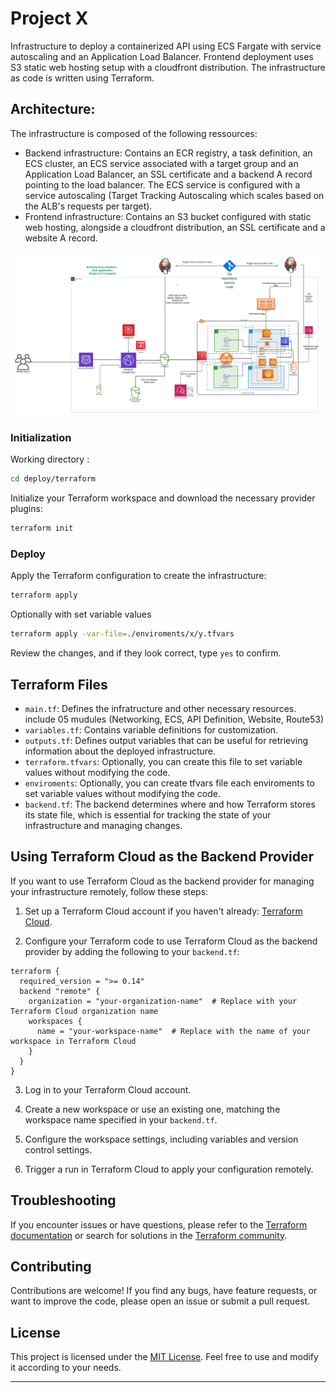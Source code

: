 # Project X
Infrastructure to deploy a containerized API using ECS Fargate with service autoscaling and an Application Load Balancer. Frontend deployment uses S3 static web hosting setup with a cloudfront distribution.
The infrastructure as code is written using Terraform.

## Architecture:
The infrastructure is composed of the following ressources:
* Backend infrastructure: Contains an ECR registry, a task definition, an ECS cluster, an ECS service associated with a target group and an Application Load Balancer, an SSL certificate and a backend A record pointing to the load balancer. The ECS service is configured with a service autoscaling (Target Tracking Autoscaling which scales based on the ALB's requests per target).
*  Frontend infrastructure: Contains an S3 bucket configured with static web hosting, alongside a cloudfront distribution, an SSL certificate and a website A record.


![alt text](https://github.com/huannv93/PROJECT-X/blob/main/deploy/docs/diagram.png)


### Initialization

Working directory : 
```bash
cd deploy/terraform
```

Initialize your Terraform workspace and download the necessary provider plugins:

```bash
terraform init
```

### Deploy

Apply the Terraform configuration to create the infrastructure:

```bash
terraform apply
```
Optionally with set variable values 
```bash
terraform apply -var-file=./enviroments/x/y.tfvars
```



Review the changes, and if they look correct, type `yes` to confirm.

## Terraform Files

- `main.tf`: Defines the infratructure and other necessary resources. include 05 mudules (Networking, ECS, API Definition, Website, Route53)
- `variables.tf`: Contains variable definitions for customization.
- `outputs.tf`: Defines output variables that can be useful for retrieving information about the deployed infrastructure.
- `terraform.tfvars`: Optionally, you can create this file to set variable values without modifying the code. 
- `enviroments`: Optionally, you can create tfvars file each enviroments to set variable values without modifying the code.
- `backend.tf`: The backend determines where and how Terraform stores its state file, which is essential for tracking the state of your infrastructure and managing changes.

## Using Terraform Cloud as the Backend Provider

If you want to use Terraform Cloud as the backend provider for managing your infrastructure remotely, follow these steps:

1. Set up a Terraform Cloud account if you haven't already: [Terraform Cloud](https://app.terraform.io/signup/account).

2. Configure your Terraform code to use Terraform Cloud as the backend provider by adding the following to your `backend.tf`:

```hcl
terraform {
  required_version = ">= 0.14"
  backend "remote" {
    organization = "your-organization-name"  # Replace with your Terraform Cloud organization name
    workspaces {
      name = "your-workspace-name"  # Replace with the name of your workspace in Terraform Cloud
    }
  }
}
```

3. Log in to your Terraform Cloud account.

4. Create a new workspace or use an existing one, matching the workspace name specified in your `backend.tf`.

5. Configure the workspace settings, including variables and version control settings.

6. Trigger a run in Terraform Cloud to apply your configuration remotely.

## Troubleshooting

If you encounter issues or have questions, please refer to the [Terraform documentation](https://www.terraform.io/docs/index.html) or search for solutions in the [Terraform community](https://community.hashicorp.com/c/terraform/13).

## Contributing

Contributions are welcome! If you find any bugs, have feature requests, or want to improve the code, please open an issue or submit a pull request.

## License

This project is licensed under the [MIT License](LICENSE). Feel free to use and modify it according to your needs.

---